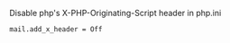<p>Disable php's X-PHP-Originating-Script header in php.ini</p>

<code>mail.add_x_header = Off</code>